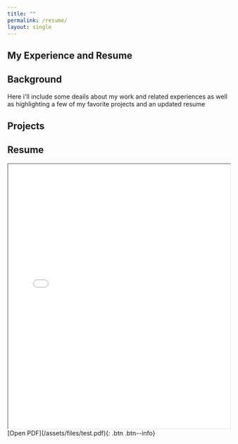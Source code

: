 ```yaml
---
title: ""
permalink: /resume/
layout: single
---
```


<h2 id="resume">My Experience and Resume</h2>

## Background
Here i'll include some deails about my work and related experiences as well as highlighting a few of my favorite projects and an updated resume

## Projects

## Resume
<iframe src="/assets/files/test.pdf" width ="100%" height="600px"></iframe>
[Open PDF](/assets/files/test.pdf){: .btn .btn--info}